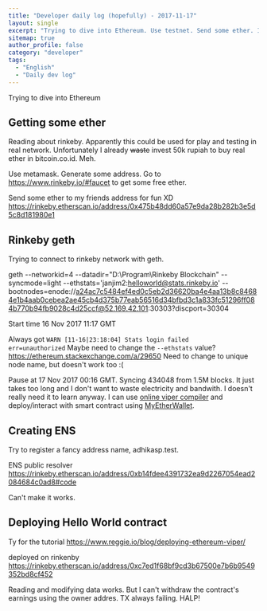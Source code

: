 ```yaml
---
title: "Developer daily log (hopefully) - 2017-11-17"
layout: single
excerpt: "Trying to dive into Ethereum. Use testnet. Send some ether. Interact with smart contract."
sitemap: true
author_profile: false
category: "developer"
tags:
  - "English"
  - "Daily dev log"
---
```


Trying to dive into Ethereum

## Getting some ether

Reading about rinkeby. Apparently this could be used for play and testing in real network. 
Unfortunately I already ~~waste~~ invest 50k rupiah to buy real ether in bitcoin.co.id. Meh.

Use metamask. Generate some address. Go to <https://www.rinkeby.io/#faucet> to get some free ether.

Send some ether to my friends address for fun XD
<https://rinkeby.etherscan.io/address/0x475b48dd60a57e9da28b282b3e5d5c8d181980e1>

## Rinkeby geth 

Trying to connect to rinkeby network with geth.

geth --networkid=4 --datadir="D:\Program\Rinkeby Blockchain" --syncmode=light --ethstats='janjim2:helloworld@stats.rinkeby.io' --bootnodes=enode://a24ac7c5484ef4ed0c5eb2d36620ba4e4aa13b8c84684e1b4aab0cebea2ae45cb4d375b77eab56516d34bfbd3c1a833fc51296ff084b770b94fb9028c4d25ccf@52.169.42.101:30303?discport=30304

Start time 16 Nov 2017 11:17 GMT

Always got `WARN [11-16|23:18:04] Stats login failed	err=unauthorized`
Maybe need to change the `--ethstats` value?
https://ethereum.stackexchange.com/a/29650 Need to change to unique
node name, but doesn't work too :(

Pause at 17 Nov 2017 00:16 GMT. Syncing 434048 from 1.5M blocks.
It just takes too long and I don't want to waste electricity and
bandwith.
I doesn't really need it to learn anyway. I can use [online viper
compiler](https://viper.tools/) and deploy/interact with smart contract using [MyEtherWallet](https://myetherwallet.com).


## Creating ENS

Try to register a fancy address name, adhikasp.test.

ENS public resolver https://rinkeby.etherscan.io/address/0xb14fdee4391732ea9d2267054ead2084684c0ad8#code

Can't make it works.


## Deploying Hello World contract

Ty for the tutorial https://www.reggie.io/blog/deploying-ethereum-viper/

deployed on rinkenby https://rinkeby.etherscan.io/address/0xc7ed1f68bf9cd3b67500e7b6b9549352bd8cf452

Reading and modifying data works. But I can't withdraw the contract's
earnings using the owner addres. TX always failing. HALP!

